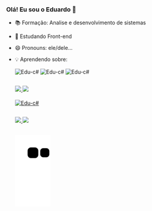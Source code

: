 ### Olá! Eu sou o Eduardo 👋

- 📚 Formação: Analise e desenvolvimento de sistemas
- 🌱 Estudando Front-end
- 😄 Pronouns: ele/dele...
- 💡 Aprendendo sobre:

  <img align="center" alt="Edu-c#" height="50" width="50" src="https://cdn.jsdelivr.net/gh/devicons/devicon/icons/html5/html5-original.svg" />
  <img align="center" alt="Edu-c#" height="50" width="50" src="https://cdn.jsdelivr.net/gh/devicons/devicon/icons/css3/css3-original.svg" />
  <img align="center" alt="Edu-c#" height="50" width="50" src="https://cdn.jsdelivr.net/gh/devicons/devicon/icons/javascript/javascript-plain.svg" />
  
  ##
  
  <div>
  <a href="https://github.com/EduardoWSilva">
    <img height="180em" src="https://github-readme-stats.vercel.app/api?username=EduardoWSilva&show_icons=true&theme=merko"/>
    <img height="180em" src="https://github-readme-stats.vercel.app/api/top-langs/?username=EduardoWSilva&layout=compact@langs_count=16&theme=merko"/>
   </div>
  
  <div style=display: "inline_block"><br>
    <img align="center" alt="Edu-c#" height="50" width="50" src="https://cdn.jsdelivr.net/gh/devicons/devicon/icons/csharp/csharp-original.svg" />
  </div>
  
  ##
  
  <div>
  <a href="https://www.linkedin.com/in/eduardo-wilson-da-silva-2b77a2228/" target="_black"><img src="https://img.shields.io/badge/LinkedIn-0077B5?style=for-the-badge&logo=linkedin&logoColor=white"/a>
    <a href="https://www.linkedin.com/in/eduardo-wilson-da-silva-2b77a2228/" target="_black"><img src="https://img.shields.io/badge/Discord-7289DA?style=for-the-badge&logo=discord&logoColor=white"/a>
  </div>
    
  ##
    
    ![snake gif](https://github.com/EduardoWSilva/EduardoWSilva/blob/output/github-contribution-grid-snake.svg)
  
          

